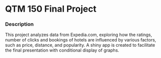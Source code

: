 # QTM 150 Final Project
### Description
This project analyzes data from Expedia.com, exploring how the ratings, number of clicks and 
bookings of hotels are influenced by various factors, such as price, distance, and popularity.
A shiny app is created to facilitate the final presentation with conditional display of graphs.
